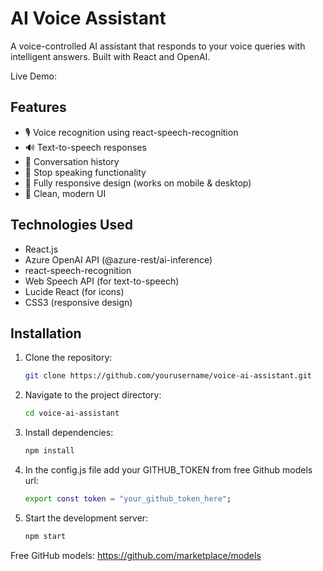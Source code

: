 # AI Voice Assistant

A voice-controlled AI assistant that responds to your voice queries with intelligent answers. Built with React and OpenAI.

Live Demo: 

## Features

- 🎙️ Voice recognition using react-speech-recognition
- 🔊 Text-to-speech responses
- 💬 Conversation history
- 🛑 Stop speaking functionality
- 📱 Fully responsive design (works on mobile & desktop)
- 🎨 Clean, modern UI 

## Technologies Used

- React.js
- Azure OpenAI API (@azure-rest/ai-inference)
- react-speech-recognition
- Web Speech API (for text-to-speech)
- Lucide React (for icons)
- CSS3 (responsive design)

## Installation

1. Clone the repository:
   ```bash
   git clone https://github.com/yourusername/voice-ai-assistant.git
2. Navigate to the project directory:
   ```bash
   cd voice-ai-assistant
3. Install dependencies:
   ```bash
   npm install
4. In the config.js file add your GITHUB_TOKEN from free Github models url:
   ```bash
   export const token = "your_github_token_here";

5. Start the development server:
   ```bash
   npm start

Free GitHub models: https://github.com/marketplace/models

         
       
   
